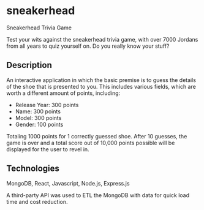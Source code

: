 # sneakerhead
Sneakerhead Trivia Game

Test your wits against the sneakerhead trivia game, with over 7000 Jordans from all years to quiz yourself on. Do you really know your stuff?

## Description
An interactive application in which the basic premise is to guess the details of the shoe that is presented to you. This includes various fields, which are worth a different amount of points, including:
- Release Year: 300 points
- Name: 300 points
- Model: 300 points
- Gender: 100 points

Totaling 1000 points for 1 correctly guessed shoe.
After 10 guesses, the game is over and a total score out of 10,000 points possible will be displayed for the user to revel in.

## Technologies
MongoDB, React, Javascript, Node.js, Express.js

A third-party API was used to ETL the MongoDB with data for quick load time and cost reduction.
